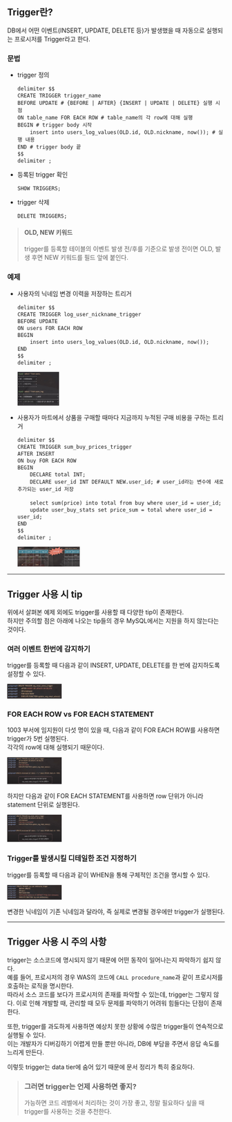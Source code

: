## Trigger란?
DB에서 어떤 이벤트(INSERT, UPDATE, DELETE 등)가 발생했을 때 자동으로 실행되는 프로시저를 Trigger라고 한다.

### 문법
- trigger 정의
    ```mysql
    delimiter $$
    CREATE TRIGGER trigger_name
    BEFORE UPDATE # {BEFORE | AFTER} {INSERT | UPDATE | DELETE} 실행 시점 
    ON table_name FOR EACH ROW # table_name의 각 row에 대해 실행
    BEGIN # trigger body 시작
        insert into users_log_values(OLD.id, OLD.nickname, now()); # 실행 내용
    END # trigger body 끝
    $$
    delimiter ;
    ```

- 등록된 trigger 확인
    ```mysql
    SHOW TRIGGERS;
    ```

- trigger 삭제
    ```mysql
    DELETE TRIGGERS;
    ```

> #### OLD, NEW 키워드
> trigger를 등록할 테이블의 이벤트 발생 전/후를 기준으로 발생 전이면 OLD, 발생 후면 NEW 키워드를 필드 앞에 붙인다. 

### 예제

- 사용자의 닉네임 변경 이력을 저장하는 트리거   
    ```mysql
    delimiter $$
    CREATE TRIGGER log_user_nickname_trigger
    BEFORE UPDATE
    ON users FOR EACH ROW 
    BEGIN 
        insert into users_log_values(OLD.id, OLD.nickname, now());
    END
    $$
    delimiter ;
    ```
    <img width="20%" src="img/닉네임 변경 이력.png">

- 사용자가 마트에서 상품을 구매할 때마다 지금까지 누적된 구매 비용을 구하는 트리거
    ```mysql
    delimiter $$
    CREATE TRIGGER sum_buy_prices_trigger
    AFTER INSERT 
    ON buy FOR EACH ROW 
    BEGIN 
        DECLARE total INT;
        DECLARE user_id INT DEFAULT NEW.user_id; # user_id라는 변수에 새로 추가되는 user_id 저장
        
        select sum(price) into total from buy where user_id = user_id;
        update user_buy_stats set price_sum = total where user_id = user_id;
    END
    $$
    delimiter ;
    ```
    <img width="30%" src="img/구매 비용 누적.png">
  
---

## Trigger 사용 시 tip
위에서 살펴본 예제 외에도 trigger를 사용할 때 다양한 tip이 존재한다.   
하지만 주의할 점은 아래에 나오는 tip들의 경우 MySQL에서는 지원을 하지 않는다는 것이다.

### 여러 이벤트 한번에 감지하기
trigger를 등록할 때 다음과 같이 INSERT, UPDATE, DELETE를 한 번에 감지하도록 설정할 수 있다.

<img width="25%" src="img/여러 이벤트 감지.png">

### FOR EACH ROW vs FOR EACH STATEMENT
1003 부서에 임지원이 다섯 명이 있을 때, 다음과 같이 FOR EACH ROW를 사용하면 trigger가 5번 실행된다.   
각각의 row에 대해 실행되기 때문이다.  

<img width="25%" src="img/for each row.png">

하지만 다음과 같이 FOR EACH STATEMENT를 사용하면 row 단위가 아니라 statement 단위로 실행된다.  

<img width="25%" src="img/for each statement.png">

### Trigger를 발생시킬 디테일한 조건 지정하기
trigger를 등록할 때 다음과 같이 WHEN을 통해 구체적인 조건을 명시할 수 있다.

<img width="25%" src="img/디테일한 조건 지정.png">

변경한 닉네임이 기존 닉네임과 달라야, 즉 실제로 변경될 경우에만 trigger가 실행된다.

---

## Trigger 사용 시 주의 사항
trigger는 소스코드에 명시되지 않기 때문에 어떤 동작이 일어나는지 파악하기 쉽지 않다.   
예를 들어, 프로시저의 경우 WAS의 코드에 `CALL procedure_name`과 같이 프로시저를 호출하는 로직을 명시한다.   
따라서 소스 코드를 보다가 프로시저의 존재를 파악할 수 있는데, trigger는 그렇지 않다. 이로 인해 개발할 때, 관리할 때 모두 문제를 파악하기 어려워 힘들다는 단점이 존재한다.

또한, trigger를 과도하게 사용하면 예상치 못한 상황에 수많은 trigger들이 연속적으로 실행될 수 있다.   
이는 개발자가 디버깅하기 어렵게 만들 뿐만 아니라, DB에 부담을 주면서 응답 속도를 느리게 만든다.

이렇듯 trigger는 data tier에 숨어 있기 때문에 문서 정리가 특히 중요하다.

> ### 그러면 trigger는 언제 사용하면 좋지?
> 가능하면 코드 레벨에서 처리하는 것이 가장 좋고, 정말 필요하다 싶을 때 trigger를 사용하는 것을 추천한다.
